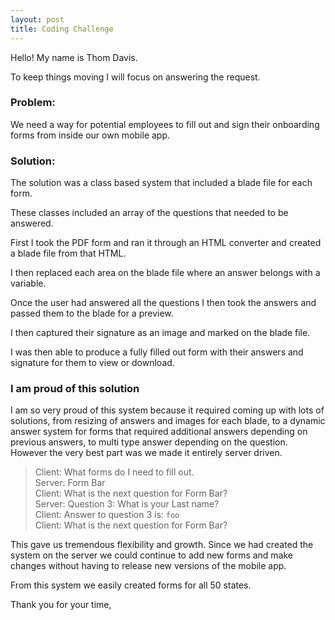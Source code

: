 ```yaml
---
layout: post
title: Coding Challenge
---
```



Hello!
My name is Thom Davis.



To keep things moving I will focus on answering the request.

### Problem:
We need a way for potential employees to fill out and sign their onboarding forms from inside our own mobile app.

### Solution:
The solution was a class based system that included a blade file for each form.

These classes included an array of the questions that needed to be answered.

First I took the PDF form and ran it through an HTML converter and created a blade file from that HTML.

I then replaced each area on the blade file where an answer belongs with a variable.

Once the user had answered all the questions I then took the answers and passed them to the blade for a preview.

I then captured their signature as an image and marked on the blade file.

I was then able to produce a fully filled out form with their answers and signature for them to view or download.


### I am proud of this solution

I am so very proud of this system because it required coming up with lots of solutions, from resizing of answers
and images for each blade, to a dynamic answer system for forms that required additional answers depending on
previous answers, to multi type answer depending on the question.
However the very best part was we made it entirely server driven.

> Client: What forms do I need to fill out.  
> Server: Form Bar  
> Client: What is the next question for Form Bar?  
> Server: Question 3: What is your Last name?   
> Client: Answer to question 3 is: `foo`  
> Client: What is the next question for Form Bar?

This gave us tremendous flexibility and growth. Since we had created the system on the server we could continue to add new
forms and make changes without having to release new versions of the mobile app.

From this system we easily created forms for all 50 states.

Thank you for your time,

